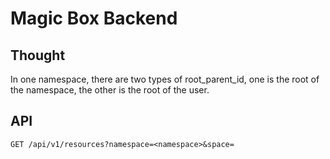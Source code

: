 # Magic Box Backend

## Thought

In one namespace, there are two types of root_parent_id, one is the root of the namespace, the other is the root of the user.

## API

`GET /api/v1/resources?namespace=<namespace>&space=`